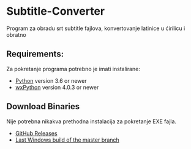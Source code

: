 # Subtitle-Converter

Program za obradu srt subtitle fajlova, konvertovanje latinice u ćirilicu i obratno

## Requirements:

Za pokretanje programa potrebno je imati instalirane:

* [Python](http://www.python.org/) version 3.6 or newer 
* [wxPython](https://wxpython.org/) version 4.0.3 or newer

## Download Binaries

Nije potrebna nikakva prethodna instalacija za pokretanje EXE fajla.

* [GitHub Releases](https://github.com/padovaSR/subtitle-converter/releases)
* [Last Windows build of the master branch](https://github.com/padovaSR/subtitle-converter/releases/download/v0.5.6.1/Subtitle.Converter-0.5.6.zip)

